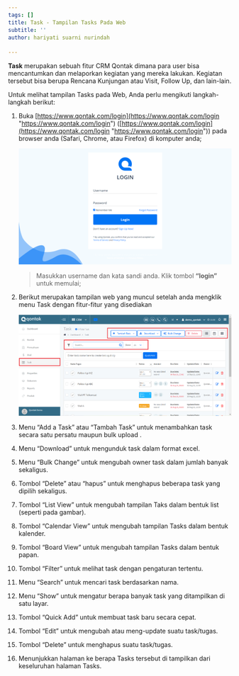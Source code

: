 ```yaml
---
tags: []
title: Task - Tampilan Tasks Pada Web
subtitle: ''
author: hariyati suarni nurindah

---
```

**Task** merupakan sebuah fitur CRM Qontak dimana para user bisa mencantumkan dan melaporkan kegiatan yang mereka lakukan. Kegiatan tersebut bisa berupa Rencana Kunjungan atau Visit, Follow Up, dan lain-lain.

Untuk melihat tampilan Tasks pada Web, Anda perlu mengikuti langkah-langkah berikut:

 1. Buka [https://www.qontak.com/login](https://www.qontak.com/login "https://www.qontak.com/login") ([https://www.qontak.com/login](https://www.qontak.com/login "https://www.qontak.com/login")) pada browser anda (Safari, Chrome, atau Firefox) di komputer anda;

    ![](/uploads/screencapture-qontak-login-2021-09-29-11_32_29.png)

    > Masukkan username dan kata sandi anda. Klik tombol **“login”** untuk memulai;
 2. Berikut merupakan tampilan web yang muncul setelah anda mengklik menu Task dengan fitur-fitur yang disediakan

    ![](/uploads/tampilantaskweb.PNG)
 3. Menu “Add a Task” atau “Tambah Task” untuk menambahkan task secara satu persatu maupun bulk upload .
 4. Menu “Download” untuk mengunduk task dalam format excel.
 5. Menu “Bulk Change” untuk mengubah owner task dalam jumlah banyak sekaligus.
 6. Tombol “Delete” atau “hapus” untuk menghapus beberapa task yang dipilih sekaligus.
 7. Tombol “List View” untuk mengubah tampilan Taks dalam bentuk list (seperti pada gambar).
 8. Tombol “Calendar View” untuk mengubah tampilan Tasks dalam bentuk kalender.
 9. Tombol “Board View” untuk mengubah tampilan Tasks dalam bentuk papan.
10. Tombol “Filter” untuk melihat task dengan pengaturan tertentu.
11. Menu “Search” untuk mencari task berdasarkan nama.
12. Menu “Show” untuk mengatur berapa banyak task yang ditampilkan di satu layar.
13. Tombol “Quick Add” untuk membuat task baru secara cepat.
14. Tombol “Edit” untuk mengubah atau meng-update suatu task/tugas.
15. Tombol “Delete” untuk menghapus suatu task/tugas.
16. Menunjukkan halaman ke berapa Tasks tersebut di tampilkan dari keseluruhan halaman Tasks.